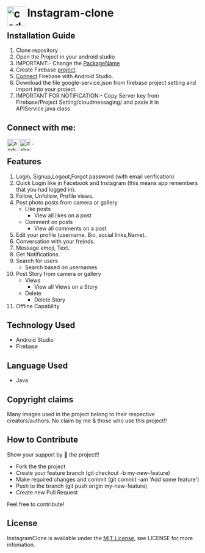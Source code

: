 # <img align="left" alt="codeSTACKr | Instagram" width="50px" src="https://cdn.jsdelivr.net/npm/simple-icons@v3/icons/instagram.svg" />Instagram-clone

## Installation Guide
1. Clone repository
2. Open the Project in your android studio
3. IMPORTANT:- Change the [PackageName](https://stackoverflow.com/questions/16804093/android-studio-rename-package)
4. Create Firebase [project](https://console.firebase.google.com/).
5. [Connect](https://youtu.be/ggMPCD9hlaQ) Firebase with Android Studio.
6. Download the file google-service.json from firebase project setting and import into your project
7. IMPORTANT FOR NOTIFICATION:- Copy Server key from Firebase/Project Setting/cloudmessaging/ and paste it in APIService.java class

## Connect with me:
[<img align="left" alt="androrealm | YouTube" width="30px" src="https://cdn.jsdelivr.net/npm/simple-icons@v3/icons/youtube.svg" />](https://rb.gy/r4yzzi)
[<img align="left" alt="dshakir52 | Instagram" width="30px" src="https://cdn.jsdelivr.net/npm/simple-icons@v3/icons/instagram.svg" />](https://www.instagram.com/dshakir52/).

## Features
1. Login, Signup,Logout,Forgot password (with email verification)
2. Quick Login like in Facebook and Instagram (this means app remembers that you had logged in).
3. Follow, Unfollow, Profile views.
4. Post photo posts from camera or gallery
   * Like posts
      * View all likes on a post
   * Comment on posts
        * View all comments on a post
5. Edit your profile (username, Bio, social links,Name).
6. Conversation with your freinds.
7. Message emoji, Text.
8. Get Notifications.
9. Search for users
    * Search based on usernames
10. Post Story from camera or gallery
      * Views
        * View all Views on a Story
      * Delete
        * Delete Story
11. Offline Capability

## Technology Used
* Android Studio
* Firebase

## Language Used
* Java

## Copyright claims
Many images used in the project belong to their respective creators/authors. No claim by me & those who use this project!!

## How to Contribute
Show your support by 🌟 the project!!

* Fork the the project
* Create your feature branch (git checkout -b my-new-feature)
* Make required changes and commit (git commit -am 'Add some feature')
* Push to the branch (git push origin my-new-feature)
* Create new Pull Request

Feel free to contribute!


## License
InstagramClone is available under the [MIT License](LICENSE), see LICENSE for more infomation.
